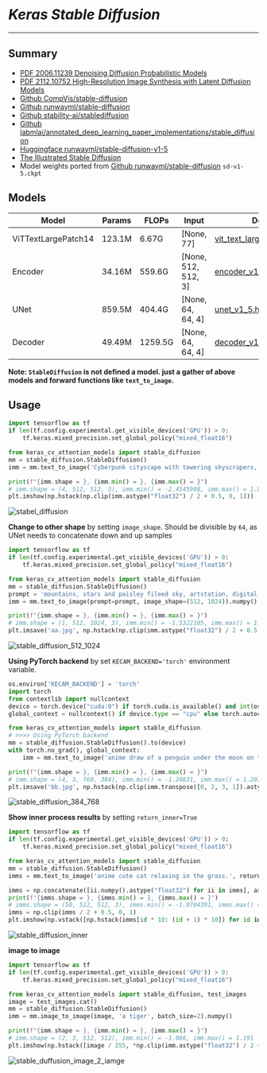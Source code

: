 # ___Keras Stable Diffusion___
***

## Summary
  - [PDF 2006.11239 Denoising Diffusion Probabilistic Models](https://arxiv.org/pdf/2006.11239.pdf)
  - [PDF 2112.10752 High-Resolution Image Synthesis with Latent Diffusion Models](https://arxiv.org/pdf/2112.10752.pdf)
  - [Github CompVis/stable-diffusion](https://github.com/CompVis/stable-diffusion)
  - [Github runwayml/stable-diffusion](https://github.com/runwayml/stable-diffusion)
  - [Github stability-ai/stablediffusion](https://github.com/stability-ai/stablediffusion)
  - [Github labmlai/annotated_deep_learning_paper_implementations/stable_diffusion](https://github.com/labmlai/annotated_deep_learning_paper_implementations/tree/master/labml_nn/diffusion/stable_diffusion)
  - [Huggingface runwayml/stable-diffusion-v1-5](https://huggingface.co/runwayml/stable-diffusion-v1-5)
  - [The Illustrated Stable Diffusion](https://jalammar.github.io/illustrated-stable-diffusion/)
  - Model weights ported from [Github runwayml/stable-diffusion](https://github.com/runwayml/stable-diffusion) `sd-v1-5.ckpt`
## Models
  | Model               | Params | FLOPs   | Input               | Download            |
  | ------------------- | ------ | ------- | ------------------- | ------------------- |
  | ViTTextLargePatch14 | 123.1M | 6.67G   | [None, 77]          | [vit_text_large_patch14_clip.h5](https://github.com/leondgarse/keras_cv_attention_models/releases/download/beit/vit_text_large_patch14_clip.h5) |
  | Encoder             | 34.16M | 559.6G  | [None, 512, 512, 3] | [encoder_v1_5.h5](https://github.com/leondgarse/keras_cv_attention_models/releases/download/stable_diffusion/encoder_v1_5.h5) |
  | UNet                | 859.5M | 404.4G  | [None, 64, 64, 4]   | [unet_v1_5.h5](https://github.com/leondgarse/keras_cv_attention_models/releases/download/stable_diffusion/unet_v1_5.h5) |
  | Decoder             | 49.49M | 1259.5G | [None, 64, 64, 4]   | [decoder_v1_5.h5](https://github.com/leondgarse/keras_cv_attention_models/releases/download/stable_diffusion/decoder_v1_5.h5) |

  **Note: `StableDiffusion` is not defined a model. just a gather of above models and forward functions like `text_to_image`.**
## Usage
  ```py
  import tensorflow as tf
  if len(tf.config.experimental.get_visible_devices('GPU')) > 0:
      tf.keras.mixed_precision.set_global_policy("mixed_float16")

  from keras_cv_attention_models import stable_diffusion
  mm = stable_diffusion.StableDiffusion()
  imm = mm.text_to_image('Cyberpunk cityscape with towering skyscrapers, neon signs, and flying cars.', batch_size=4).numpy()

  print(f"{imm.shape = }, {imm.min() = }, {imm.max() = }")
  # imm.shape = (4, 512, 512, 3), imm.min() = -2.4545908, imm.max() = 1.851803
  plt.imshow(np.hstack(np.clip(imm.astype("float32") / 2 + 0.5, 0, 1)))
  ```
  ![stabel_diffusion](https://github.com/leondgarse/keras_cv_attention_models/assets/5744524/e565c750-f98a-4d04-a280-0d0aa382ef5f)

  **Change to other shape** by setting `image_shape`. Should be divisible by `64`, as UNet needs to concatenate down and up samples
  ```py
  import tensorflow as tf
  if len(tf.config.experimental.get_visible_devices('GPU')) > 0:
      tf.keras.mixed_precision.set_global_policy("mixed_float16")

  from keras_cv_attention_models import stable_diffusion
  mm = stable_diffusion.StableDiffusion()
  prompt = 'mountains, stars and paisley fileed sky, artstation, digital painting, sharp focus.'
  imm = mm.text_to_image(prompt=prompt, image_shape=(512, 1024)).numpy()

  print(f"{imm.shape = }, {imm.min() = }, {imm.max() = }")
  # imm.shape = (1, 512, 1024, 3), imm.min() = -1.5322105, imm.max() = 1.419162
  plt.imsave('aa.jpg', np.hstack(np.clip(imm.astype("float32") / 2 + 0.5, 0, 1)))
  ```
  ![stable_diffusion_512_1024](https://github.com/leondgarse/keras_cv_attention_models/assets/5744524/a10e3b97-38b5-4993-92ff-98f05ac0055d)

  **Using PyTorch backend** by set `KECAM_BACKEND='torch'` environment variable.
  ```py
  os.environ['KECAM_BACKEND'] = 'torch'
  import torch
  from contextlib import nullcontext
  device = torch.device("cuda:0") if torch.cuda.is_available() and int(os.environ.get("CUDA_VISIBLE_DEVICES", "0")) >= 0 else torch.device("cpu")
  global_context = nullcontext() if device.type == "cpu" else torch.autocast(device_type=device.type, dtype=torch.float16)

  from keras_cv_attention_models import stable_diffusion
  # >>>> Using PyTorch backend
  mm = stable_diffusion.StableDiffusion().to(device)
  with torch.no_grad(), global_context:
      imm = mm.text_to_image('anime draw of a penguin under the moon on the beach.', image_shape=(768, 384), batch_size=4).cpu().numpy()

  print(f"{imm.shape = }, {imm.min() = }, {imm.max() = }")
  # imm.shape = (4, 3, 768, 384), imm.min() = -1.24831, imm.max() = 1.2017612
  plt.imsave('bb.jpg', np.hstack(np.clip(imm.transpose([0, 2, 3, 1]).astype("float32") / 2 + 0.5, 0, 1)))
  ```
  ![stable_diffusion_384_768](https://github.com/leondgarse/keras_cv_attention_models/assets/5744524/f8f322de-06c4-459e-8411-119b59bbebd2)

  **Show inner process results** by setting `return_inner=True`
  ```py
  import tensorflow as tf
  if len(tf.config.experimental.get_visible_devices('GPU')) > 0:
      tf.keras.mixed_precision.set_global_policy("mixed_float16")

  from keras_cv_attention_models import stable_diffusion
  mm = stable_diffusion.StableDiffusion()
  imms = mm.text_to_image('anime cute cat relaxing in the grass.', return_inner=True)

  imms = np.concatenate([ii.numpy().astype("float32") for ii in imms], axis=0)
  print(f"{imms.shape = }, {imms.min() = }, {imms.max() = }")
  # imms.shape = (50, 512, 512, 3), imms.min() = -1.9704391, imms.max() = 1.8913615
  imms = np.clip(imms / 2 + 0.5, 0, 1)
  plt.imshow(np.vstack([np.hstack(imms[id * 10: (id + 1) * 10]) for id in range(5)]))
  ```
  ![stable_diffusion_inner](https://github.com/leondgarse/keras_cv_attention_models/assets/5744524/efb3c8a4-6dea-4e40-b28c-a5bc8dacefbc)

  **image to image**
  ```py
  import tensorflow as tf
  if len(tf.config.experimental.get_visible_devices('GPU')) > 0:
      tf.keras.mixed_precision.set_global_policy("mixed_float16")

  from keras_cv_attention_models import stable_diffusion, test_images
  image = test_images.cat()
  mm = stable_diffusion.StableDiffusion()
  imm = mm.image_to_image(image, 'a tiger', batch_size=2).numpy()

  print(f"{imm.shape = }, {imm.min() = }, {imm.max() = }")
  # imm.shape = (2, 3, 512, 512), imm.min() = -1.066, imm.max() = 1.191
  plt.imshow(np.hstack([image / 255, *np.clip(imm.astype("float32") / 2 + 0.5, 0, 1)]))
  ```
  ![stable_duffusion_image_2_iamge](https://github.com/leondgarse/keras_cv_attention_models/assets/5744524/ff9b5cbb-6b7c-477d-b2c6-18fad9cf84d9)
